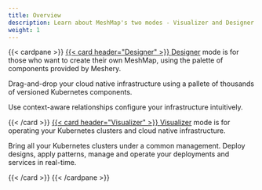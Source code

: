 ```yaml
---
title: Overview
description: Learn about MeshMap's two modes - Visualizer and Designer.
weight: 1
---
```


{{< cardpane >}}
    <a href="../designer/">
  {{< card header="Designer" >}}
    <a href="../designer/">Designer</a> mode is for those who want to create their own MeshMap, using the palette of components provided by Meshery.
    <p>Drag-and-drop your cloud native infrastructure using a pallete of thousands of versioned Kubernetes components.</p>
    <p>Use context-aware relationships configure your infrastructure intuitively.</p>
  {{< /card >}}
    </a>
  <a href="../visualizer/">
  {{< card header="Visualizer" >}}
    <a href="../visualizer/">Visualizer</a> mode is for operating your Kubernetes clusters and cloud native infrastructure.
    <p>Bring all your Kubernetes clusters under a common management. Deploy designs, apply patterns, manage and operate your deployments and services in real-time.</p>

    
  {{< /card >}}
  </a>
{{< /cardpane >}}


<!-- The Overview is where your users find out about your project. Depending on the size of your docset, you can have a separate overview page (like this one) or put your overview contents in the Documentation landing page (like in the Docsy User Guide).

Try answering these questions for your user in this page:

## What is it?

Introduce your project, including what it does or lets you do, why you would use it, and its primary goal (and how it achieves it). This should be similar to your README description, though you can go into a little more detail here if you want.

## Why do I want it?

Help your user know if your project will help them. Useful information can include:

* **What is it good for?**: What types of problems does your project solve? What are the benefits of using it?

* **What is it not good for?**: For example, point out situations that might intuitively seem suited for your project, but aren't for some reason. Also mention known limitations, scaling issues, or anything else that might let your users know if the project is not for them.

* **What is it *not yet* good for?**: Highlight any useful features that are coming soon.

## Where should I go next?

Give your users next steps from the Overview. For example:

* [Getting Started](/docs/getting-started/): Get started with $project
* [Examples](/docs/examples/): Check out some example code!
 -->
